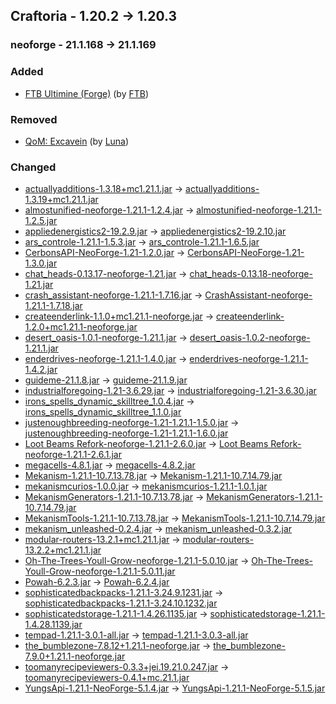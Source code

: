 ## Craftoria - 1.20.2 -> 1.20.3

### neoforge - 21.1.168 -> 21.1.169

### Added

  * [FTB Ultimine (Forge)](https://www.curseforge.com/minecraft/mc-mods/ftb-ultimine-forge) (by [FTB](https://www.curseforge.com/members/FTB/projects))

### Removed

  * [QoM: Excavein](https://www.curseforge.com/minecraft/mc-mods/excavein) (by [Luna](https://www.curseforge.com/members/Luna/projects))

### Changed

  * [actuallyadditions-1.3.18+mc1.21.1.jar](https://www.curseforge.com/minecraft/mc-mods/actually-additions/files/6429284) -> [actuallyadditions-1.3.19+mc1.21.1.jar](https://www.curseforge.com/minecraft/mc-mods/actually-additions/files/6485010)
  * [almostunified-neoforge-1.21.1-1.2.4.jar](https://www.curseforge.com/minecraft/mc-mods/almost-unified/files/6471142) -> [almostunified-neoforge-1.21.1-1.2.5.jar](https://www.curseforge.com/minecraft/mc-mods/almost-unified/files/6478160)
  * [appliedenergistics2-19.2.9.jar](https://www.curseforge.com/minecraft/mc-mods/applied-energistics-2/files/6451686) -> [appliedenergistics2-19.2.10.jar](https://www.curseforge.com/minecraft/mc-mods/applied-energistics-2/files/6488853)
  * [ars_controle-1.21.1-1.5.3.jar](https://www.curseforge.com/minecraft/mc-mods/ars-controle/files/6458462) -> [ars_controle-1.21.1-1.6.5.jar](https://www.curseforge.com/minecraft/mc-mods/ars-controle/files/6483498)
  * [CerbonsAPI-NeoForge-1.21-1.2.0.jar](https://www.curseforge.com/minecraft/mc-mods/cerbons-api/files/6006403) -> [CerbonsAPI-NeoForge-1.21-1.3.0.jar](https://www.curseforge.com/minecraft/mc-mods/cerbons-api/files/6483943)
  * [chat_heads-0.13.17-neoforge-1.21.jar](https://www.curseforge.com/minecraft/mc-mods/chat-heads/files/6424996) -> [chat_heads-0.13.18-neoforge-1.21.jar](https://www.curseforge.com/minecraft/mc-mods/chat-heads/files/6483040)
  * [crash_assistant-neoforge-1.21.1-1.7.16.jar](https://www.curseforge.com/minecraft/mc-mods/crash-assistant/files/6472112) -> [CrashAssistant-neoforge-1.21.1-1.7.18.jar](https://www.curseforge.com/minecraft/mc-mods/crash-assistant/files/6490419)
  * [createenderlink-1.1.0+mc1.21.1-neoforge.jar](https://www.curseforge.com/minecraft/mc-mods/create-ender-link/files/6442820) -> [createenderlink-1.2.0+mc1.21.1-neoforge.jar](https://www.curseforge.com/minecraft/mc-mods/create-ender-link/files/6480213)
  * [desert_oasis-1.0.1-neoforge-1.21.1.jar](https://www.curseforge.com/minecraft/mc-mods/desert-oasis/files/6218325) -> [desert_oasis-1.0.2-neoforge-1.21.1.jar](https://www.curseforge.com/minecraft/mc-mods/desert-oasis/files/6490273)
  * [enderdrives-neoforge-1.21.1-1.4.0.jar](https://www.curseforge.com/minecraft/mc-mods/enderdrives/files/6464387) -> [enderdrives-neoforge-1.21.1-1.4.2.jar](https://www.curseforge.com/minecraft/mc-mods/enderdrives/files/6482292)
  * [guideme-21.1.8.jar](https://www.curseforge.com/minecraft/mc-mods/guideme/files/6396436) -> [guideme-21.1.9.jar](https://www.curseforge.com/minecraft/mc-mods/guideme/files/6488254)
  * [industrialforegoing-1.21-3.6.29.jar](https://www.curseforge.com/minecraft/mc-mods/industrial-foregoing/files/6473752) -> [industrialforegoing-1.21-3.6.30.jar](https://www.curseforge.com/minecraft/mc-mods/industrial-foregoing/files/6483566)
  * [irons_spells_dynamic_skilltree_1.0.4.jar](https://www.curseforge.com/minecraft/mc-mods/irons-spells-n-spellbooks-dynamic-skill-trees/files/6473237) -> [irons_spells_dynamic_skilltree_1.1.0.jar](https://www.curseforge.com/minecraft/mc-mods/irons-spells-n-spellbooks-dynamic-skill-trees/files/6486273)
  * [justenoughbreeding-neoforge-1.21-1.21.1-1.5.0.jar](https://www.curseforge.com/minecraft/mc-mods/justenoughbreeding/files/6007770) -> [justenoughbreeding-neoforge-1.21-1.21.1-1.6.0.jar](https://www.curseforge.com/minecraft/mc-mods/justenoughbreeding/files/6489928)
  * [Loot Beams Refork-neoforge-1.21.1-2.6.0.jar](https://www.curseforge.com/minecraft/mc-mods/loot-beams-refork/files/6473200) -> [Loot Beams Refork-neoforge-1.21.1-2.6.1.jar](https://www.curseforge.com/minecraft/mc-mods/loot-beams-refork/files/6480014)
  * [megacells-4.8.1.jar](https://www.curseforge.com/minecraft/mc-mods/mega-cells/files/6461492) -> [megacells-4.8.2.jar](https://www.curseforge.com/minecraft/mc-mods/mega-cells/files/6480642)
  * [Mekanism-1.21.1-10.7.13.78.jar](https://www.curseforge.com/minecraft/mc-mods/mekanism/files/6327955) -> [Mekanism-1.21.1-10.7.14.79.jar](https://www.curseforge.com/minecraft/mc-mods/mekanism/files/6486993)
  * [mekanismcurios-1.0.0.jar](https://www.curseforge.com/minecraft/mc-mods/mekanism-curios/files/6460875) -> [mekanismcurios-1.21.1-1.0.1.jar](https://www.curseforge.com/minecraft/mc-mods/mekanism-curios/files/6485563)
  * [MekanismGenerators-1.21.1-10.7.13.78.jar](https://www.curseforge.com/minecraft/mc-mods/mekanism-generators/files/6327958) -> [MekanismGenerators-1.21.1-10.7.14.79.jar](https://www.curseforge.com/minecraft/mc-mods/mekanism-generators/files/6486996)
  * [MekanismTools-1.21.1-10.7.13.78.jar](https://www.curseforge.com/minecraft/mc-mods/mekanism-tools/files/6327959) -> [MekanismTools-1.21.1-10.7.14.79.jar](https://www.curseforge.com/minecraft/mc-mods/mekanism-tools/files/6486997)
  * [mekanism_unleashed-0.2.4.jar](https://www.curseforge.com/minecraft/mc-mods/mekanism-unleashed/files/6462660) -> [mekanism_unleashed-0.3.2.jar](https://www.curseforge.com/minecraft/mc-mods/mekanism-unleashed/files/6487994)
  * [modular-routers-13.2.1+mc1.21.1.jar](https://www.curseforge.com/minecraft/mc-mods/modular-routers/files/6130459) -> [modular-routers-13.2.2+mc1.21.1.jar](https://www.curseforge.com/minecraft/mc-mods/modular-routers/files/6479958)
  * [Oh-The-Trees-Youll-Grow-neoforge-1.21.1-5.0.10.jar](https://www.curseforge.com/minecraft/mc-mods/oh-the-trees-youll-grow/files/6382865) -> [Oh-The-Trees-Youll-Grow-neoforge-1.21.1-5.0.11.jar](https://www.curseforge.com/minecraft/mc-mods/oh-the-trees-youll-grow/files/6479091)
  * [Powah-6.2.3.jar](https://www.curseforge.com/minecraft/mc-mods/powah-rearchitected/files/6397231) -> [Powah-6.2.4.jar](https://www.curseforge.com/minecraft/mc-mods/powah-rearchitected/files/6483151)
  * [sophisticatedbackpacks-1.21.1-3.24.9.1231.jar](https://www.curseforge.com/minecraft/mc-mods/sophisticated-backpacks/files/6456081) -> [sophisticatedbackpacks-1.21.1-3.24.10.1232.jar](https://www.curseforge.com/minecraft/mc-mods/sophisticated-backpacks/files/6479794)
  * [sophisticatedstorage-1.21.1-1.4.26.1135.jar](https://www.curseforge.com/minecraft/mc-mods/sophisticated-storage/files/6461303) -> [sophisticatedstorage-1.21.1-1.4.28.1139.jar](https://www.curseforge.com/minecraft/mc-mods/sophisticated-storage/files/6479634)
  * [tempad-1.21.1-3.0.1-all.jar](https://www.curseforge.com/minecraft/mc-mods/tempad/files/6452135) -> [tempad-1.21.1-3.0.3-all.jar](https://www.curseforge.com/minecraft/mc-mods/tempad/files/6485188)
  * [the_bumblezone-7.8.12+1.21.1-neoforge.jar](https://www.curseforge.com/minecraft/mc-mods/the-bumblezone-forge/files/6444084) -> [the_bumblezone-7.9.0+1.21.1-neoforge.jar](https://www.curseforge.com/minecraft/mc-mods/the-bumblezone-forge/files/6487388)
  * [toomanyrecipeviewers-0.3.3+jei.19.21.0.247.jar](https://www.curseforge.com/minecraft/mc-mods/tmrv/files/6269681) -> [toomanyrecipeviewers-0.4.1+mc.21.1.jar](https://www.curseforge.com/minecraft/mc-mods/tmrv/files/6486051)
  * [YungsApi-1.21.1-NeoForge-5.1.4.jar](https://www.curseforge.com/minecraft/mc-mods/yungs-api-neoforge/files/6262161) -> [YungsApi-1.21.1-NeoForge-5.1.5.jar](https://www.curseforge.com/minecraft/mc-mods/yungs-api-neoforge/files/6489137)

